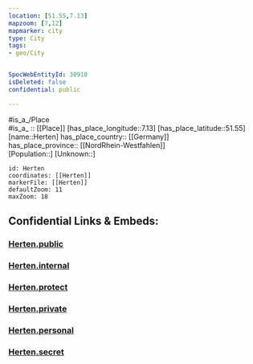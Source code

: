 ```yaml
---
location: [51.55,7.13] 
mapzoom: [7,12] 
mapmarker: city 
type: City
tags:
- geo/City


SpocWebEntityId: 30918
isDeleted: false
confidential: public

---
```

#is_a_/Place  
#is_a_ :: [[Place]] 
[has_place_longitude::7.13] 
[has_place_latitude::51.55] 
[name::Herten] 
has_place_country:: [[Germany]]  
has_place_province:: [[NordRhein-Westfahlen]]  
[Population::] 
[Unknown::] 


```leaflet
id: Herten
coordinates: [[Herten]] 
markerFile: [[Herten]] 
defaultZoom: 11 
maxZoom: 18
```


## Confidential Links & Embeds: 

### [Herten.public](/_public/\Earth\Continent\Europe\Europe~Central\Germany\Germany~West\Nordrhein-Westfalen\counties~NW\Recklinghausen\cities~RecklinghausenHerten.public.md) 

### [Herten.internal](/_internal/\Earth\Continent\Europe\Europe~Central\Germany\Germany~West\Nordrhein-Westfalen\counties~NW\Recklinghausen\cities~RecklinghausenHerten.internal.md) 

### [Herten.protect](/_protect/\Earth\Continent\Europe\Europe~Central\Germany\Germany~West\Nordrhein-Westfalen\counties~NW\Recklinghausen\cities~RecklinghausenHerten.protect.md) 

### [Herten.private](/_private/\Earth\Continent\Europe\Europe~Central\Germany\Germany~West\Nordrhein-Westfalen\counties~NW\Recklinghausen\cities~RecklinghausenHerten.private.md) 

### [Herten.personal](/_personal/\Earth\Continent\Europe\Europe~Central\Germany\Germany~West\Nordrhein-Westfalen\counties~NW\Recklinghausen\cities~RecklinghausenHerten.personal.md) 

### [Herten.secret](/_secret/\Earth\Continent\Europe\Europe~Central\Germany\Germany~West\Nordrhein-Westfalen\counties~NW\Recklinghausen\cities~RecklinghausenHerten.secret.md)


